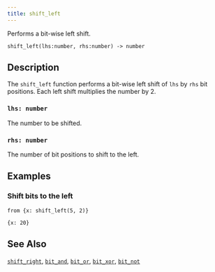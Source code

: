 ```yaml
---
title: shift_left
---
```


Performs a bit-wise left shift.

```tql
shift_left(lhs:number, rhs:number) -> number
```

## Description

The `shift_left` function performs a bit-wise left shift of `lhs` by `rhs` bit
positions. Each left shift multiplies the number by 2.

### `lhs: number`

The number to be shifted.

### `rhs: number`

The number of bit positions to shift to the left.

## Examples

### Shift bits to the left

```tql
from {x: shift_left(5, 2)}
```

```tql
{x: 20}
```

## See Also

[`shift_right`](shift_right), [`bit_and`](bit_and), [`bit_or`](bit_or),
[`bit_xor`](bit_xor), [`bit_not`](bit_not)
